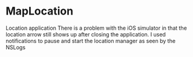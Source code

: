 MapLocation
===========

Location application
There is a problem with the iOS simulator in that the location arrow still shows up after closing the application.
I used notifications to pause and start the location manager as seen by the NSLogs